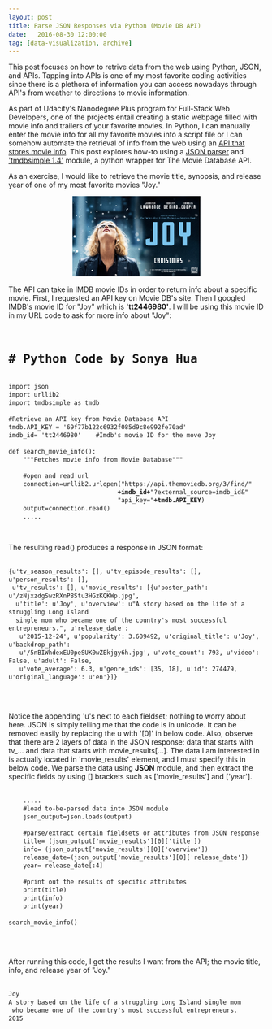 ```yaml
---
layout: post
title: Parse JSON Responses via Python (Movie DB API)
date:   2016-08-30 12:00:00
tag: [data-visualization, archive]
---
```

<html>
<head><link rel="stylesheet" href="/css/main.css">
</head>
<p>This post focuses on how to retrive data from the web using Python, JSON, and APIs. Tapping into APIs is one of my most favorite coding activities since there is a plethora of information you can access nowadays through API's from weather to directions to movie information.</p>

<p>As part of Udacity's Nanodegree Plus program for Full-Stack Web Developers, one of the projects entail creating a static webpage filled with movie info and trailers of your favorite movies. In Python, I can manually enter the movie info for all my favorite movies into a script file or I can somehow automate the retrieval of info from the web using an <a href="https://www.themoviedb.org/documentation/api">API that stores movie info</a>. This post explores how-to using a <a href="http://stackoverflow.com/questions/2835559/parsing-values-from-a-json-file-in-python">JSON parser</a> and <a href="https://pypi.python.org/pypi/tmdbsimple">'tmdbsimple 1.4'</a> module, a python wrapper for The Movie Database API.</p>
<p>As an exercise, I would like to retrieve the movie title, synopsis, and release year of one of my most favorite movies "Joy."</p>

<p><div align="center"><img src="/images/postimages/joy.jpg" width="50%" id="resp-image"></div></p>

<p>The API can take in IMDB movie IDs in order to return info about a specific movie. First, I requested an API key on Movie DB's site. Then I googled IMDB's movie ID for "Joy" which is <b>'tt2446980'</b>. I will be using this movie ID in my URL code to ask for more info about "Joy":</p>

<pre><code>
<h1># Python Code by Sonya Hua</h1>
import json
import urllib2
import tmdbsimple as tmdb

#Retrieve an API key from Movie Database API
tmdb.API_KEY = '69f77b122c6932f085d9c8e992fe70ad'
imdb_id= 'tt2446980'   <cmt> #Imdb's movie ID for the move Joy </cmt>

def search_movie_info():
    """Fetches movie info from Movie Database"""
    
    #open and read url
    connection=urllib2.urlopen("https://api.themoviedb.org/3/find/"
                              <b>+imdb_id+</b>"?external_source=imdb_id&"
                              "api_key="<b>+tmdb.API_KEY</b>)
    output=connection.read()
	.....
</code></pre>

<br>
<p>The resulting read() produces a response in JSON format: </p>

<pre><code><cmt>
{u'tv_season_results': [], u'tv_episode_results': [], u'person_results': [],
 u'tv_results': [], u'movie_results': [{u'poster_path': u'/zNjxzdgSwzRXnP8Stu3HGzKQKWp.jpg',
  u'title': u'Joy', u'overview': u"A story based on the life of a struggling Long Island 
  single mom who became one of the country's most successful entrepreneurs.", u'release_date':
   u'2015-12-24', u'popularity': 3.609492, u'original_title': u'Joy', u'backdrop_path': 
   u'/5nBIWhdexEU0peSUK0wZEkjgy6h.jpg', u'vote_count': 793, u'video': False, u'adult': False, 
   u'vote_average': 6.3, u'genre_ids': [35, 18], u'id': 274479, u'original_language': u'en'}]}
   
</cmt></code></pre>
<br>
<p>Notice the appending 'u's next to each fieldset; nothing to worry about here. JSON is simply telling me that the code is in unicode. It can be removed easily by replacing the u with '[0]' in below code. Also, observe that there are 2 layers of data in the JSON response: data that starts with tv_... and data that starts with movie_results[...]. The data I am interested in is actually located in 'movie_results' element, and I must specify this in below code. We parse the data using <b>JSON</b> module, and then extract the specific fields by  using [] brackets such as ['movie_results'] and ['year'].</p>

<pre><code>
	.....
    <cmt>#load to-be-parsed data into JSON module</cmt>
    json_output=json.loads(output)
    
    <cmt>#parse/extract certain fieldsets or attributes from JSON response </cmt>
    title= (json_output['movie_results'][0]['title'])
    info= (json_output['movie_results'][0]['overview'])
    release_date=(json_output['movie_results'][0]['release_date'])
    year= release_date[:4]

    <cmt>#print out the results of specific attributes</cmt>
    print(title)
    print(info)
    print(year)
    
search_movie_info()

</code></pre>
<br>
<p> After running this code, I get the results I want from the API; the movie title, info, and release year of "Joy."

<pre><code><cmt>
Joy
A story based on the life of a struggling Long Island single mom
 who became one of the country's most successful entrepreneurs.
2015
</cmt></code></pre>